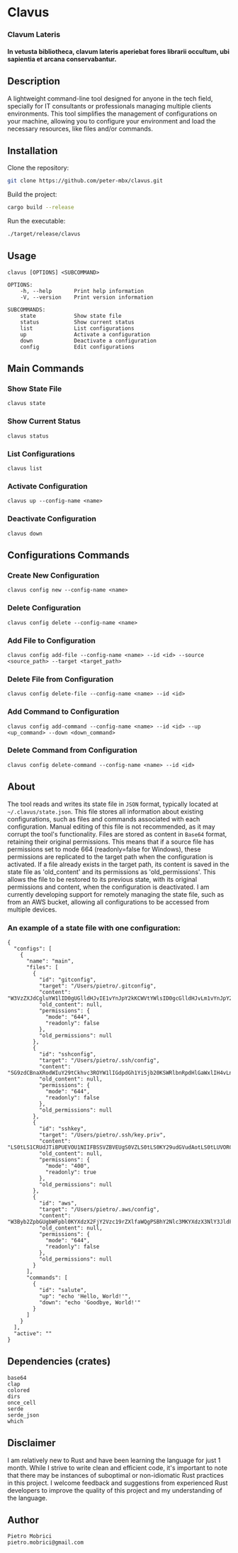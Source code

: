 # Clavus
### Clavum Lateris
#### In vetusta bibliotheca, clavum lateris aperiebat fores librarii occultum, ubi sapientia et arcana conservabantur.

## Description
A lightweight command-line tool designed for anyone in the tech field, specially for IT consultants or professionals managing multiple clients environments. This tool simplifies the management of configurations on your machine, allowing you to configure your environment and load the necessary resources, like files and/or commands.

## Installation
Clone the repository:
```sh
git clone https://github.com/peter-mbx/clavus.git
```
Build the project:
```sh
cargo build --release
```
Run the executable:
```sh
./target/release/clavus
```

## Usage
```
clavus [OPTIONS] <SUBCOMMAND>

OPTIONS:
    -h, --help       Print help information
    -V, --version    Print version information

SUBCOMMANDS:
    state            Show state file
    status           Show current status
    list             List configurations
    up               Activate a configuration
    down             Deactivate a configuration
    config           Edit configurations

```

## Main Commands

### Show State File
```
clavus state
```

### Show Current Status
```
clavus status
```

### List Configurations
```
clavus list
```

### Activate Configuration
```
clavus up --config-name <name>
```

### Deactivate Configuration
```
clavus down
```

## Configurations Commands

### Create New Configuration
```
clavus config new --config-name <name>
```

### Delete Configuration
```
clavus config delete --config-name <name>
```

### Add File to Configuration
```
clavus config add-file --config-name <name> --id <id> --source <source_path> --target <target_path>
```

### Delete File from Configuration
```
clavus config delete-file --config-name <name> --id <id>
```

### Add Command to Configuration
```
clavus config add-command --config-name <name> --id <id> --up <up_command> --down <down_command>
```

### Delete Command from Configuration
```
clavus config delete-command --config-name <name> --id <id>
```

## About
The tool reads and writes its state file in `JSON` format, typically located at `~/.clavus/state.json`. This file stores all information about existing configurations, such as files and commands associated with each configuration. Manual editing of this file is not recommended, as it may corrupt the tool's functionality.
Files are stored as content in `Base64` format, retaining their original permissions. This means that if a source file has permissions set to mode 664 (readonly=false for Windows), these permissions are replicated to the target path when the configuration is activated.
If a file already exists in the target path, its content is saved in the state file as 'old_content' and its permissions as 'old_permissions'. This allows the file to be restored to its previous state, with its original permissions and content, when the configuration is deactivated.
I am currently developing support for remotely managing the state file, such as from an AWS bucket, allowing all configurations to be accessed from multiple devices.

### An example of a state file with one configuration:

```
{
  "configs": [
    {
      "name": "main",
      "files": [
        {
          "id": "gitconfig",
          "target": "/Users/pietro/.gitconfig",
          "content": "W3VzZXJdCgluYW1lID0gUGlldHJvIE1vYnJpY2kKCWVtYWlsID0gcGlldHJvLm1vYnJpY2lAZ21haWwuY29tCg==",
          "old_content": null,
          "permissions": {
            "mode": "644",
            "readonly": false
          },
          "old_permissions": null
        },
        {
          "id": "sshconfig",
          "target": "/Users/pietro/.ssh/config",
          "content": "SG9zdCBnaXRodWIuY29tCkhvc3ROYW1lIGdpdGh1Yi5jb20KSWRlbnRpdHlGaWxlIH4vLnNzaC9rZXkucHJpdgo=",
          "old_content": null,
          "permissions": {
            "mode": "644",
            "readonly": false
          },
          "old_permissions": null
        },
        {
          "id": "sshkey",
          "target": "/Users/pietro/.ssh/key.priv",
          "content": "LS0tLS1CRUdJTiBPUEVOU1NIIFBSSVZBVEUgS0VZLS0tLS0KY29udGVudAotLS0tLUVORCBPUEVOU1NIIFBSSVZBVEUgS0VZLS0tLS0K",
          "old_content": null,
          "permissions": {
            "mode": "400",
            "readonly": true
          },
          "old_permissions": null
        },
        {
          "id": "aws",
          "target": "/Users/pietro/.aws/config",
          "content": "W3Byb2ZpbGUgbWFpbl0KYXdzX2FjY2Vzc19rZXlfaWQgPSBhY2Nlc3MKYXdzX3NlY3JldF9hY2Nlc3Nfa2V5ID0gc2VjcmV0CnJlZ2lvbiA9IHVzLWVhc3QtMQpvdXRwdXQgPSBqc29uCg==",
          "old_content": null,
          "permissions": {
            "mode": "644",
            "readonly": false
          },
          "old_permissions": null
        }
      ],
      "commands": [
        {
          "id": "salute",
          "up": "echo 'Hello, World!'",
          "down": "echo 'Goodbye, World!'"
        }
      ]
    }
  ],
  "active": ""
}
```

## Dependencies (crates)
```
base64
clap
colored
dirs
once_cell
serde
serde_json
which
```

## Disclaimer
I am relatively new to Rust and have been learning the language for just 1 month. While I strive to write clean and efficient code, it's important to note that there may be instances of suboptimal or non-idiomatic Rust practices in this project. I welcome feedback and suggestions from experienced Rust developers to improve the quality of this project and my understanding of the language.

## Author

```
Pietro Mobrici
pietro.mobrici@gmail.com
```
